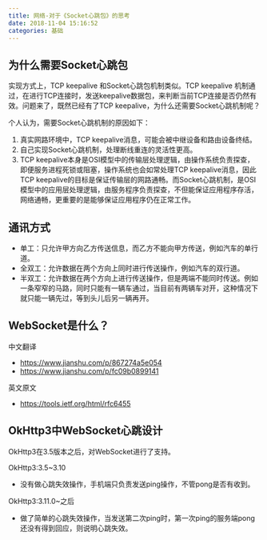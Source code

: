 ```yaml
---
title: 网络-对于《Socket心跳包》的思考
date: 2018-11-04 15:16:52
categories: 基础
---
```


## 为什么需要Socket心跳包

实现方式上，TCP keepalive 和Socket心跳包机制类似。TCP keepalive 机制通过，在进行TCP连接时，发送keepalive数据包，来判断当前TCP连接是否仍然有效。问题来了，既然已经有了TCP keepalive，为什么还需要Socket心跳机制呢？

个人认为，需要Socket心跳机制的原因如下：

1. 真实网路环境中，TCP keepalive消息，可能会被中继设备和路由设备终结。
2. 自己实现Socket心跳机制，处理断线重连的灵活性更高。
3. TCP keepalive本身是OSI模型中的传输层处理逻辑，由操作系统负责探查，即便服务进程死锁或阻塞，操作系统也会如常处理TCP keepalive消息，因此TCP keepalive的目标是保证传输层的网路通畅。而Socket心跳机制，是OSI模型中的应用层处理逻辑，由服务程序负责探查，不但能保证应用程序存活，网络通畅，更重要的是能够保证应用程序仍在正常工作。

## 通讯方式
- 单工：只允许甲方向乙方传送信息，而乙方不能向甲方传送，例如汽车的单行道。
- 全双工：允许数据在两个方向上同时进行传送操作，例如汽车的双行道。
- 半双工：允许数据在两个方向上进行传送操作，但是两端不能同时传送。例如一条窄窄的马路，同时只能有一辆车通过，当目前有两辆车对开，这种情况下就只能一辆先过，等到头儿后另一辆再开。

## WebSocket是什么？
中文翻译

- https://www.jianshu.com/p/867274a5e054
- https://www.jianshu.com/p/fc09b0899141

英文原文

- https://tools.ietf.org/html/rfc6455

## OkHttp3中WebSocket心跳设计

OkHttp3在3.5版本之后，对WebSocket进行了支持。

OkHttp3:3.5~3.10

- 没有做心跳失效操作，手机端只负责发送ping操作，不管pong是否有收到。

OkHttp3:3.11.0~之后

- 做了简单的心跳失效操作，当发送第二次ping时，第一次ping的服务端pong还没有得到回应，则说明心跳失效。
